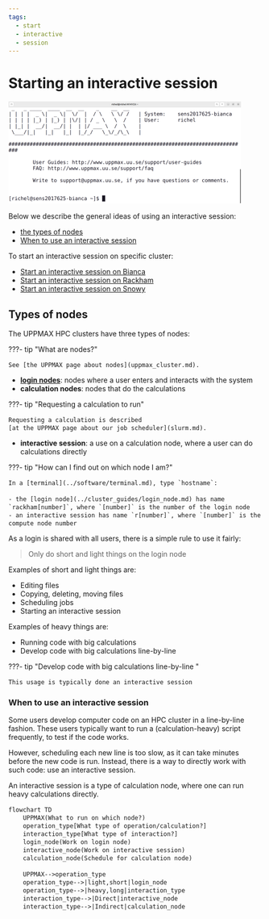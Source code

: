 ```yaml
---
tags:
  - start
  - interactive
  - session
---
```


# Starting an interactive session

![Logged in to Bianca via a terminal](./img/login_bianca_via_terminal_terminal_462_x_202.png)

Below we describe the general ideas of using an interactive session:

- [the types of nodes](#types-of-nodes)
- [When to use an interactive session](#when-to-use-an-interactive-node)

To start an interactive session on specific cluster:

- [Start an interactive session on Bianca](start_interactive_node_on_bianca.md)
- [Start an interactive session on Rackham](start_interactive_node_on_rackham.md)
- [Start an interactive session on Snowy](start_interactive_node_on_snowy.md)

## Types of nodes

The UPPMAX HPC clusters have three types of nodes:

???- tip "What are nodes?"

    See [the UPPMAX page about nodes](uppmax_cluster.md).

- **[login nodes](../cluster_guides/login_node.md)**: nodes where a user enters and interacts with the system
- **calculation nodes**: nodes that do the calculations

???- tip "Requesting a calculation to run"

    Requesting a calculation is described
    [at the UPPMAX page about our job scheduler](slurm.md).

- **interactive session**: a use on a calculation node,
  where a user can do calculations directly

???- tip "How can I find out on which node I am?"

    In a [terminal](../software/terminal.md), type `hostname`:

    - the [login node](../cluster_guides/login_node.md) has name `rackham[number]`, where `[number]` is the number of the login node
    - an interactive session has name `r[number]`, where `[number]` is the compute node number

As a login is shared with all users,
there is a simple rule to use it fairly:

> Only do short and light things on the login node

Examples of short and light things are:

- Editing files
- Copying, deleting, moving files
- Scheduling jobs
- Starting an interactive session

Examples of heavy things are:

- Running code with big calculations
- Develop code with big calculations line-by-line

???- tip "Develop code with big calculations line-by-line "

    This usage is typically done an interactive session

### When to use an interactive session

Some users develop computer code on an HPC cluster
in a line-by-line fashion.
These users typically want to run a (calculation-heavy)
script frequently, to test
if the code works.

However, scheduling each new line is too slow, as it
can take minutes before the new code is run.
Instead, there is a way to directly work
with such code: use an interactive session.

An interactive session is a type of calculation node,
where one can run heavy calculations directly.

```mermaid
flowchart TD
    UPPMAX(What to run on which node?)
    operation_type[What type of operation/calculation?]
    interaction_type[What type of interaction?]
    login_node(Work on login node)
    interactive_node(Work on interactive session)
    calculation_node(Schedule for calculation node)

    UPPMAX-->operation_type
    operation_type-->|light,short|login_node
    operation_type-->|heavy,long|interaction_type
    interaction_type-->|Direct|interactive_node
    interaction_type-->|Indirect|calculation_node
```
